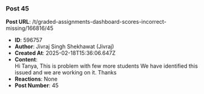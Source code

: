 ### Post 45
**Post URL**: /t/graded-assignments-dashboard-scores-incorrect-missing/166816/45
- **ID**: 596757
- **Author**: Jivraj Singh Shekhawat (Jivraj)
- **Created At**: 2025-02-18T15:36:06.647Z
- **Content**:  
  Hi Tanya,
This is problem with few more students We have identified this issued and we are working on it.
Thanks
- **Reactions**: None
- **Post Number**: 45

